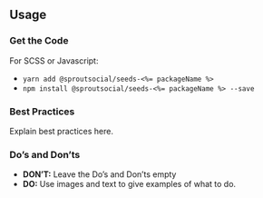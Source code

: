 ## Usage

### Get the Code

For SCSS or Javascript:

- `yarn add @sproutsocial/seeds-<%= packageName %>`
- `npm install @sproutsocial/seeds-<%= packageName %> --save`

### Best Practices

Explain best practices here.

### Do’s and Don’ts

- **DON’T:** Leave the Do’s and Don’ts empty
- **DO:** Use images and text to give examples of what to do.
